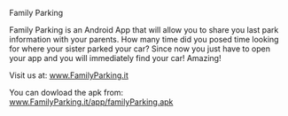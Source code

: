 Family Parking

Family Parking is an Android App that will allow you to share you last park information with your parents.
How many time did you posed time looking for where your sister parked your car? 
Since now you just have to open your app and you will immediately find your car! Amazing!

Visit us at:
www.FamilyParking.it

You can dowload the apk from:
www.FamilyParking.it/app/familyParking.apk
